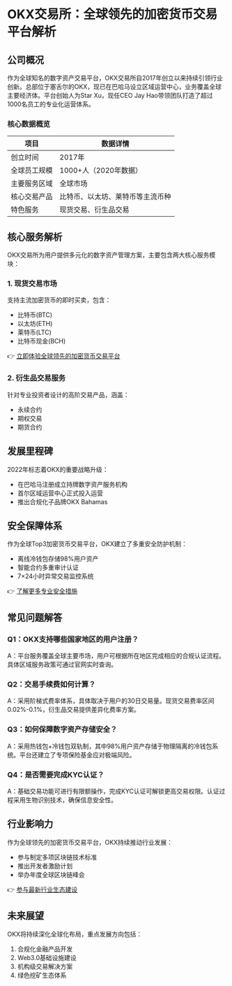 # OKX交易所：全球领先的加密货币交易平台解析

## 公司概况
作为全球知名的数字资产交易平台，OKX交易所自2017年创立以来持续引领行业创新。总部位于塞舌尔的OKX，现已在巴哈马设立区域运营中心，业务覆盖全球主要经济体。平台创始人为Star Xu，现任CEO Jay Hao带领团队打造了超过1000名员工的专业化运营体系。

### 核心数据概览
| 项目          | 数据详情              |
|---------------|---------------------|
| 创立时间      | 2017年               |
| 全球员工规模  | 1000+人（2020年数据）|
| 主要服务区域  | 全球市场             |
| 核心交易产品  | 比特币、以太坊、莱特币等主流币种 |
| 特色服务      | 现货交易、衍生品交易 |

## 核心服务解析
OKX交易所为用户提供多元化的数字资产管理方案，主要包含两大核心服务模块：

### 1. 现货交易市场
支持主流加密货币的即时买卖，包含：
- 比特币(BTC)
- 以太坊(ETH)
- 莱特币(LTC)
- 比特币现金(BCH)

👉 [立即体验全球领先的加密货币交易平台](https://www.okx.com)

### 2. 衍生品交易服务
针对专业投资者设计的高阶交易产品，涵盖：
- 永续合约
- 期权交易
- 期货合约

## 发展里程碑
2022年标志着OKX的重要战略升级：
- 在巴哈马注册成立持牌数字资产服务机构
- 首尔区域运营中心正式投入运营
- 推出合规化子品牌OKX Bahamas

## 安全保障体系
作为全球Top3加密货币交易平台，OKX建立了多重安全防护机制：
- 离线冷钱包存储98%用户资产
- 智能合约多重审计认证
- 7×24小时异常交易监控系统

👉 [了解更多专业安全措施](https://www.okx.com)

## 常见问题解答

### Q1：OKX支持哪些国家地区的用户注册？
A：平台服务覆盖全球主要市场，用户可根据所在地区完成相应的合规认证流程。具体区域服务政策可通过官网实时查询。

### Q2：交易手续费如何计算？
A：采用阶梯式费率体系，具体取决于用户的30日交易量。现货交易费率区间0.02%-0.1%，衍生品交易提供差异化费率方案。

### Q3：如何保障数字资产存储安全？
A：采用热钱包+冷钱包双轨制，其中98%用户资产存储于物理隔离的冷钱包系统。平台还建立了专项保险基金应对极端风险。

### Q4：是否需要完成KYC认证？
A：基础交易功能可进行有限额操作，完成KYC认证可解锁更高交易权限。认证过程采用生物识别技术，确保信息安全性。

## 行业影响力
作为全球领先的加密货币交易平台，OKX持续推动行业发展：
- 参与制定多项区块链技术标准
- 推出开发者激励计划
- 举办年度全球区块链峰会

👉 [参与最新行业生态建设](https://www.okx.com)

## 未来展望
OKX将持续深化全球化布局，重点发展方向包括：
1. 合规化金融产品开发
2. Web3.0基础设施建设
3. 机构级交易解决方案
4. 绿色挖矿生态体系
